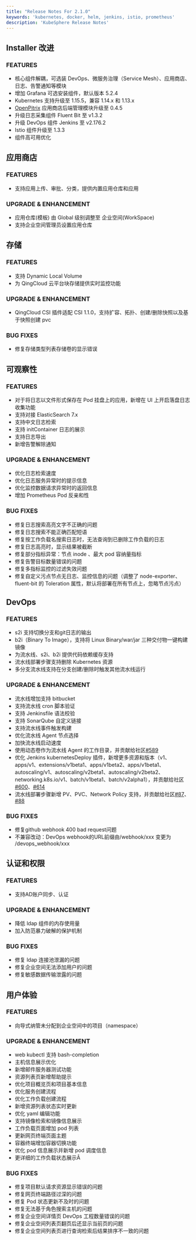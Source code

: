 ```yaml
---
title: "Release Notes For 2.1.0"
keywords: 'kubernetes, docker, helm, jenkins, istio, prometheus'
description: 'KubeSphere Release Notes'
---
```



## Installer 改进

### FEATURES

- 核心组件解耦，可选装 DevOps、微服务治理（Service Mesh）、应用商店、日志、告警通知等模块
- 增加 Grafana 可选安装组件，默认版本 5.2.4
- Kubernetes 支持升级至 1.15.5，兼容 1.14.x 和 1.13.x
- [OpenPitrix](https://openpitrix.io/) 应用商店后端管理模块升级至 0.4.5
- 升级日志采集组件 Fluent Bit 至 v1.3.2
- 升级 DevOps 组件 Jenkins 至 v2.176.2
- Istio 组件升级至 1.3.3
- 组件高可用优化

## 应用商店

### FEATURES

- 支持应用上传、审批、分类，提供内置应用仓库和应用

### UPGRADE & ENHANCEMENT

- 应用仓库(模板) 由 Global 级别调整至 企业空间(WorkSpace)
- 支持企业空间管理员设置应用仓库

## 存储

### FEATURES

- 支持 Dynamic Local Volume
- 为 QingCloud 云平台块存储提供实时监控功能

### UPGRADE & ENHANCEMENT

- QingCloud CSI 插件适配 CSI 1.1.0，支持扩容、拓扑、创建/删除快照以及基于快照创建 pvc

### BUG FIXES

- 修复存储类型列表存储卷的显示错误

## 可观察性

### FEATURES

- 对于将日志以文件形式保存在 Pod 挂盘上的应用，新增在 UI 上开启落盘日志收集功能
- 支持对接 ElasticSearch 7.x
- 支持中文日志检索
- 支持 initContainer 日志的展示
- 支持日志导出
- 新增告警解除通知

### UPGRADE & ENHANCEMENT

- 优化日志检索速度
- 优化日志服务异常时的提示信息
- 优化监控数据请求异常时的返回信息
- 增加 Prometheus Pod 反亲和性

### BUG FIXES

- 修复日志搜索高亮文字不正确的问题
- 修复日志搜索不能正确匹配短语
- 修复按工作负载名搜索日志时，无法查询到已删除工作负载的日志
- 修复日志高亮时，显示结果被截断
- 修复部分指标异常：节点 inode 、最大 pod 容纳量指标
- 修复告警目标数量错误的问题
- 修复多指标监控的过滤失效问题
- 修复自定义污点节点无日志、监控信息的问题（调整了 node-exporter、fluent-bit 的 Toleration 属性，默认将部署在所有节点上，忽略节点污点）

## DevOps

### FEATURES

- s2i 支持切换分支和git日志的输出
- b2i（Binary To Image），支持将 Linux Binary/war/jar 三种交付物一键构建镜像
- 为流水线、s2i、b2i 提供代码依赖缓存支持
- 流水线部署步骤支持删除 Kubernetes 资源
- 多分支流水线支持在分支创建/删除时触发其他流水线运行

### UPGRADE & ENHANCEMENT

- 流水线增加支持 bitbucket
- 支持流水线 cron 脚本验证
- 支持 Jenkinsfile 语法校验
- 支持 SonarQube 自定义链接
- 支持流水线事件触发构建
- 优化流水线 Agent 节点选择
- 加快流水线启动速度
- 使用动态卷作为流水线 Agent 的工作目录，并贡献给社区[#589](https://github.com/jenkinsci/kubernetes-plugin/pull/598)
- 优化 Jenkins kubernetesDeploy 插件，新增更多资源和版本（v1、apps/v1、extensions/v1beta1、apps/v1beta2、apps/v1beta1、autoscaling/v1、autoscaling/v2beta1、autoscaling/v2beta2、networking.k8s.io/v1、batch/v1beta1、batch/v2alpha1），并贡献给社区[#600](https://github.com/jenkinsci/kubernetes-plugin/pull/600)、[#614](https://github.com/jenkinsci/kubernetes-plugin/pull/614)
- 流水线部署步骤新增 PV、PVC、Network Policy 支持，并贡献给社区[#87](https://github.com/jenkinsci/kubernetes-cd-plugin/pull/87)、[#88](https://github.com/jenkinsci/kubernetes-cd-plugin/pull/88)

### BUG FIXES

- 修复github webhook 400 bad request问题
- 不兼容改动：DevOps webhook的URL前缀由/webhook/xxx 变更为 /devops_webhook/xxx

## 认证和权限

### FEATURES

- 支持AD账户同步、认证

### UPGRADE & ENHANCEMENT

- 降低 ldap 组件的内存使用量
- 加入防范暴力破解的保护机制

### BUG FIXES

- 修复 ldap 连接池泄漏的问题
- 修复企业空间无法添加用户的问题
- 修复敏感数据传输泄露的问题

## 用户体验

### FEATURES

- 向导式纳管未分配到企业空间中的项目（namespace）

### UPGRADE & ENHANCEMENT

- web kubectl 支持 bash-completion
- 主机信息展示优化
- 新增邮件服务器测试功能
- 资源列表页新增帮助提示
- 优化项目概览页和项目基本信息
- 优化服务创建流程
- 优化工作负载创建流程
- 新增资源列表状态实时更新
- 优化 yaml 编辑功能
- 支持镜像检索和镜像信息展示
- 工作负载页面增加 pod 列表
- 更新网页终端页面主题
- 容器终端增加容器切换功能
- 优化 pod 信息展示并新增 pod 调度信息
- 更详细的工作负载状态展示Â

### BUG FIXES

- 修复项目默认请求资源显示错误的问题
- 修复网页终端路径过深的问题
- 修复 Pod 状态更新不及时的问题
- 修复无法基于角色搜索主机的问题
- 修复企业空间详情页 DevOps 工程数量错误的问题
- 修复企业空间列表页翻页后还显示当前页的问题
- 修复企业空间列表页进行查询检索后结果排序不一致的问题
